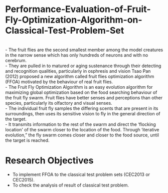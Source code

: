 # Performance-Evaluation-of-Fruit-Fly-Optimization-Algorithm-on-Classical-Test-Problem-Set

 <br /> 
 - The fruit flies are the second smallest member among the model creatures in the narrow sense which has only hundreds of neurons and with no cerebrum. 
 <br /> 
 - They are pulled in to matured or aging sustenance through their detecting and recognition qualities, particularly in osphresis and vision Tsao Pan (2012) proposed a new algorithm called fruit flies optimization algorithm (FFOA) motivated by the behaviour of real fruit flies. 
 <br /> 
 - The Fruit Fly Optimization Algorithm is an easy evolution algorithm for maximizing global optimization based on the food searching behaviour of the fruit fly swarm. Fruit flies have better senses and perceptions than other species, particularly its olfactory and visual senses. 
 <br /> 
 - The individual fruit fly samples the differing scents that are present in its surroundings, then uses its sensitive vision to fly in the general direction of the target. 
 <br /> 
 - It transmits information to the rest of the swarm and direct the ‘flocking location' of the swarm closer to the location of the food. 
Through ‘iterative evolution,” the fly swarm comes closer and closer to the food source, until the target is reached.  

# Research Objectives 
- To implement FFOA to the classical test problem sets (CEC2013 or CEC2015). 
- To check the analysis of result of classical test problem.
